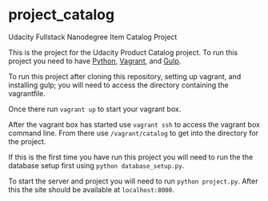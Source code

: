 # project_catalog
Udacity Fullstack Nanodegree Item Catalog Project

This is the project for the Udacity Product Catalog project.  To run this project you need to have [Python](https://www.python.org), [Vagrant](https://www.vagrantup.com), and [Gulp](https://www.gulpjs.com).

To run this project after cloning this repository, setting up vagrant, and installing gulp; you will need to access the directory containing the vagrantfile.

Once there run `vagrant up` to start your vagrant box.

After the vagrant box has started use `vagrant ssh` to access the vagrant box command line.  From there use `/vagrant/catalog` to get into the directory for the project.

If this is the first time you have run this project you will need to run the the database setup first using `python database_setup.py`.

To start the server and project you will need to run `python project.py`.  After this the site should be available at `localhost:8000`.
